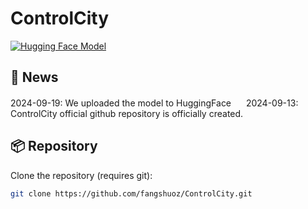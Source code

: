 # ControlCity

[![Hugging Face Model](https://img.shields.io/badge/🤗%20Hugging%20Face-Model-green)](https://huggingface.co/fangshuoz/ControlCity)

## 📢 News
2024-09-19: We uploaded the model to HuggingFace <a href="https://huggingface.co/fangshuoz/ControlCity"><img src="https://img.shields.io/badge/🤗%20Hugging%20Face-Model-green" height="16"></a>
2024-09-13: ControlCity official github repository is officially created.

## 📦 Repository
Clone the repository (requires git):
```bash
git clone https://github.com/fangshuoz/ControlCity.git
```
